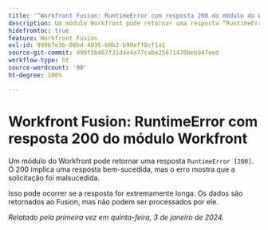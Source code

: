 ```yaml
---
title: '“Workfront Fusion: RuntimeError com resposta 200 do módulo do Workfront”'
description: Um módulo Workfront pode retornar uma resposta “RuntimeError [200]”. O 200 implica uma resposta bem-sucedida, mas o erro mostra que a solicitação foi malsucedida.
hidefromtoc: true
feature: Workfront Fusion
exl-id: 99967e3b-08bd-4035-b0b2-b90eff8cf1a1
source-git-commit: d99f5b467f31d4e4a77cabe25671470beb847eed
workflow-type: ht
source-wordcount: '90'
ht-degree: 100%

---
```


# Workfront Fusion: RuntimeError com resposta 200 do módulo Workfront

<!--

>[!NOTE]
>
>This issue was fixed on May 9, 2024.

-->

Um módulo do Workfront pode retornar uma resposta `RuntimeError [200]`. O 200 implica uma resposta bem-sucedida, mas o erro mostra que a solicitação foi malsucedida.

Isso pode ocorrer se a resposta for extremamente longa. Os dados são retornados ao Fusion, mas não podem ser processados por ele.

_Relatado pela primeira vez em quinta-feira, 3 de janeiro de 2024._
